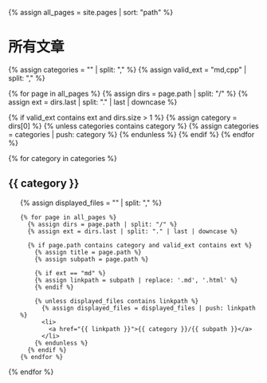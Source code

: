 {% assign all_pages = site.pages | sort: "path" %}

<h1>所有文章</h1>

{% assign categories = "" | split: "," %}
{% assign valid_ext = "md,cpp" | split: "," %}

{% for page in all_pages %}
  {% assign dirs = page.path | split: "/" %}
  {% assign ext = dirs.last | split: "." | last | downcase %}

  {% if valid_ext contains ext and dirs.size > 1 %}
      {% assign category = dirs[0] %}
      {% unless categories contains category %}
        {% assign categories = categories | push: category %}
      {% endunless %}
  {% endif %}
{% endfor %}

{% for category in categories %}
  <h2>{{ category }}</h2>
  <ul>
    {% assign displayed_files = "" | split: "," %}

    {% for page in all_pages %}
      {% assign dirs = page.path | split: "/" %}
      {% assign ext = dirs.last | split: "." | last | downcase %}

      {% if page.path contains category and valid_ext contains ext %}
        {% assign title = page.path %}
        {% assign subpath = page.path %}

        {% if ext == "md" %}
        {% assign linkpath = subpath | replace: '.md', '.html' %}
        {% endif %}

        {% unless displayed_files contains linkpath %}
          {% assign displayed_files = displayed_files | push: linkpath %}
          <li>
            <a href="{{ linkpath }}">{{ category }}/{{ subpath }}</a>
          </li>
        {% endunless %}
      {% endif %}
    {% endfor %}
  </ul>
{% endfor %}